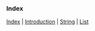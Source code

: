 ### Index

[Index](/python-training)  |  [Introduction](/python-training/intro) |  [String](/python-training/string) |  [List](/python-training/list) 